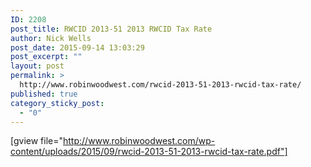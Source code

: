 ```yaml
---
ID: 2208
post_title: RWCID 2013-51 2013 RWCID Tax Rate
author: Nick Wells
post_date: 2015-09-14 13:03:29
post_excerpt: ""
layout: post
permalink: >
  http://www.robinwoodwest.com/rwcid-2013-51-2013-rwcid-tax-rate/
published: true
category_sticky_post:
  - "0"
---
```

[gview file="http://www.robinwoodwest.com/wp-content/uploads/2015/09/rwcid-2013-51-2013-rwcid-tax-rate.pdf"]